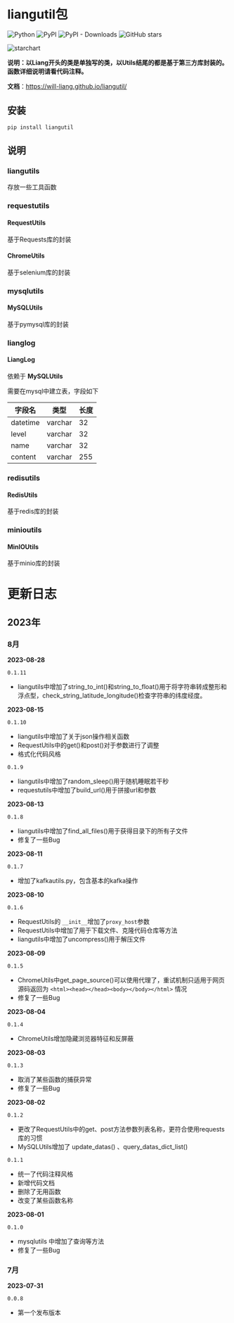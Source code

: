 # liangutil包

![Python](https://img.shields.io/badge/python-3.x-blue.svg)   ![PyPI](https://img.shields.io/pypi/v/liangutil)   ![PyPI - Downloads](https://img.shields.io/pypi/dm/liangutil)   ![GitHub stars](https://img.shields.io/github/stars/Will-Liang/liangutil.svg)

![starchart](https://starchart.cc/Will-Liang/liangutil.svg)



**说明：以Liang开头的类是单独写的类，以Utils结尾的都是基于第三方库封装的。函数详细说明请看代码注释。**

**文档**：https://will-liang.github.io/liangutil/

## **安装**

```
pip install liangutil
```



## 说明

### liangutils

存放一些工具函数



### requestutils

#### RequestUtils

基于Requests库的封装

#### ChromeUtils

基于selenium库的封装



### mysqlutils

#### **MySQLUtils**

基于pymysql库的封装



### lianglog

#### LiangLog

依赖于 **MySQLUtils**

需要在mysql中建立表，字段如下

| 字段名   | 类型    | 长度 |
| -------- | ------- | ---- |
| datetime | varchar | 32   |
| level    | varchar | 32   |
| name     | varchar | 32   |
| content  | varchar | 255  |



### redisutils

#### RedisUtils

基于redis库的封装



### minioutils

#### MinIOUtils

基于minio库的封装



# 更新日志

## 2023年

### 8月

**2023-08-28**

`0.1.11`

- liangutils中增加了string_to_int()和string_to_float()用于将字符串转成整形和浮点型，check_string_latitude_longitude()检查字符串的纬度经度。

**2023-08-15**

`0.1.10`

- liangutils中增加了关于json操作相关函数
- RequestUtils中的get()和post()对于参数进行了调整
- 格式化代码风格

`0.1.9`

- liangutils中增加了random_sleep()用于随机睡眠若干秒
- requestutils中增加了build_url()用于拼接url和参数

**2023-08-13**

`0.1.8`

- liangutils中增加了find_all_files()用于获得目录下的所有子文件
- 修复了一些Bug

**2023-08-11**

`0.1.7`

- 增加了kafkautils.py，包含基本的kafka操作

**2023-08-10**

`0.1.6`

- RequestUtils的 `__init__`增加了`proxy_host`参数
- RequestUtils中增加了用于下载文件、克隆代码仓库等方法
- liangutils中增加了uncompress()用于解压文件

**2023-08-09**

`0.1.5`

- ChromeUtils中get_page_source()可以使用代理了，重试机制只适用于网页源码返回为 `<html><head></head><body></body></html>` 情况
- 修复了一些Bug

**2023-08-04**

`0.1.4`

- ChromeUtils增加隐藏浏览器特征和反屏蔽

**2023-08-03**

`0.1.3`

- 取消了某些函数的捕获异常
- 修复了一些Bug

**2023-08-02** 

`0.1.2`

- 更改了RequestUtils中的get、post方法参数列表名称，更符合使用requests库的习惯
- MySQLUtils增加了 update_datas() 、query_datas_dict_list()

`0.1.1`

- 统一了代码注释风格
- 新增代码文档
- 删除了无用函数
- 改变了某些函数名称

**2023-08-01** 

`0.1.0`

- mysqlutils 中增加了查询等方法
- 修复了一些Bug

### 7月

**2023-07-31** 

`0.0.8`

- 第一个发布版本

